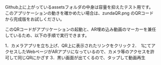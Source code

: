 Github上に上がっているassetsフォルダの中身は容量を抑えたテスト用です。
このアプリケーションの動きを確かめたい場合は、zundaQR.png
のQRコードから完成版をお試しください。

このQRコードがアプリケーションの起動と、AR埋め込み動画のマーカーを兼任しているため、以下の手順で実行できます。

1．カメラアプリを立ち上げ、QR上に表示されたリンクをクリック
2．　1にてアクセスしたWebページがARアプリになっているので、カメラ等のアクセスを許可して同じQRにかざす
3．黒い画面が出てくるので、タップして動画再生
